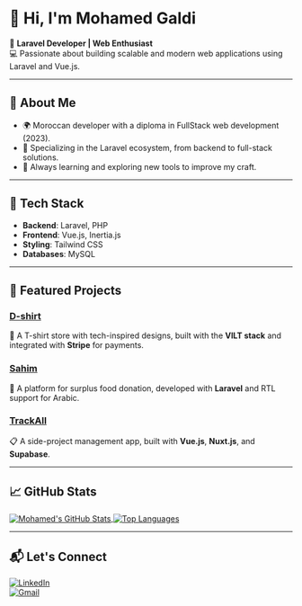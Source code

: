 # 👋 Hi, I'm Mohamed Galdi  

🎯 **Laravel Developer | Web Enthusiast**  
💻 Passionate about building scalable and modern web applications using Laravel and Vue.js.  

---

## 🚀 About Me  
- 🌍 Moroccan developer with a diploma in FullStack web development (2023).  
- 🔧 Specializing in the Laravel ecosystem, from backend to full-stack solutions.  
- 🌱 Always learning and exploring new tools to improve my craft.  

---

## 🔨 Tech Stack  
- **Backend**: Laravel, PHP  
- **Frontend**: Vue.js, Inertia.js  
- **Styling**: Tailwind CSS  
- **Databases**: MySQL  

---

## 🌟 Featured Projects  
### [D-shirt](https://github.com/mohamedgaldi/d-shirt)  
🛒 A T-shirt store with tech-inspired designs, built with the **VILT stack** and integrated with **Stripe** for payments.  

### [Sahim](https://github.com/mohamedgaldi/sahim)  
🍲 A platform for surplus food donation, developed with **Laravel** and RTL support for Arabic.  

### [TrackAll](https://github.com/mohamedgaldi/trackall)  
📋 A side-project management app, built with **Vue.js**, **Nuxt.js**, and **Supabase**.  

---

## 📈 GitHub Stats  
<a href="#" >
  <img align="center" src="https://github-readme-stats.vercel.app/api?username=Mohamed-Galdi&show_icons=true&hide=issues,contribs&rank_icon=github&include_all_commits=true" alt="Mohamed's GitHub Stats" />
</a>
<a href="#">
  <img align="center" src="https://github-readme-stats.vercel.app/api/top-langs/?username=Mohamed-Galdi&layout=donut" alt="Top Languages" />
</a>

---

## 📬 Let's Connect  
[![LinkedIn](https://img.shields.io/badge/LinkedIn-MohamedGaldi-blue?style=flat&logo=linkedin)](https://www.linkedin.com/in/mohamedgaldi)  
[![Gmail](https://img.shields.io/badge/Email-mohamedgaldi@gmail.com-red?style=flat&logo=gmail)](mailto:mohamedgaldi@gmail.com)  
